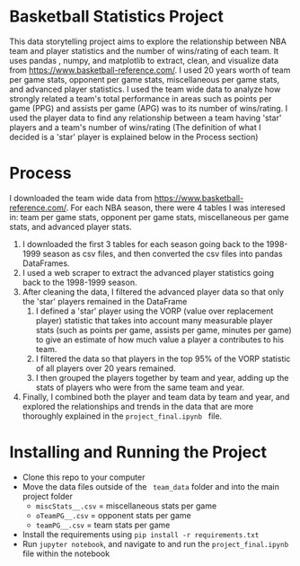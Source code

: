 # Basketball Statistics Project

This data storytelling project aims to explore the relationship between NBA team and player statistics and the number of wins/rating of each team. It uses pandas , numpy, and matplotlib to extract, clean, and visualize data from <https://www.basketball-reference.com/>. I used 20 years worth of team per game stats, opponent per game stats, miscellaneous per game stats, and advanced player statistics. I used the team wide data to analyze how strongly related a team's total performance in areas such as points per game (PPG) and assists per game (APG) was to its number of wins/rating. I used the player data to find any relationship between a team having 'star' players and a team's number of wins/rating  (The definition of what I decided is a 'star' player is explained below in the Process section) 

 # Process

I downloaded the team wide data from <https://www.basketball-reference.com/>. For each NBA season, there were 4 tables I was interesed in: team per game stats, opponent per game stats, miscellaneous per game stats, and advanced player stats. 

1. I downloaded the first 3 tables for each season going back to the 1998-1999 season as csv files, and then converted the csv files into pandas DataFrames. 
2. I used a web scraper to extract the advanced player statistics going back to the 1998-1999 season. 
3. After cleaning the data, I filtered the advanced player data so that only the 'star' players  remained in the DataFrame 
    1. I defined a 'star' player using the VORP (value over replacement player) statistic that takes into account many measurable player stats (such as points per game, assists per game, minutes per game) to give an estimate of how much value a player a contributes to his team. 
    2. I filtered the data so that players in the top 95% of the VORP statistic of all players over 20 years remained. 
    3. I then grouped the players together by team and year, adding up the stats of players who were from the same team and year. 
4. Finally, I combined both the player and team data by team and year, and explored the relationships and trends in the data that are more thoroughly explained in the `project_final.ipynb ` file. 

# Installing and Running the Project

* Clone this repo to your computer
* Move the data files outside of the ` team_data` folder and into the main project folder
    * `miscStats__.csv` = miscellaneous stats per game
    * `oTeamPG__.csv` = opponent stats per game
    * `teamPG__.csv` = team stats per game
* Install the requirements using ` pip install -r requirements.txt `
* Run ` jupyter notebook `, and navigate to and run the ` project_final.ipynb ` file within the notebook


